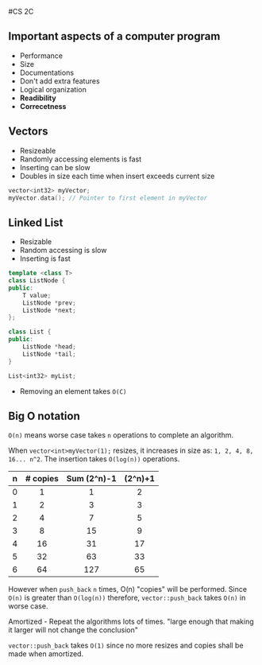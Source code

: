 #CS 2C

## Important aspects of a computer program

- Performance
- Size
- Documentations
- Don't add extra features
- Logical organization
- __Readibility__
- __Correcetness__

## Vectors

- Resizeable
- Randomly accessing elements is fast
- Inserting can be slow
- Doubles in size each time when insert exceeds current size

``` c++
vector<int32> myVector;
myVector.data(); // Pointer to first element in myVector
```

## Linked List

- Resizable
- Random accessing is slow
- Inserting is fast

``` c++
template <class T>
class ListNode {
public:
	T value;
	ListNode *prev;
	ListNode *next;
};

class List {
public:
	ListNode *head;
	ListNode *tail;
}

List<int32> myList;
```

- Removing an element takes ```O(C)```

## Big O notation

```O(n)``` means worse case takes ```n``` operations to complete an algorithm.

When ```vector<int>myVector(1);``` resizes, it increases in size as: ```1, 2, 4, 8, 16... n^2```. The insertion takes ```O(log(n))``` operations.

|  n  |  # copies  |  Sum (2^n)-1  | (2^n)+1 |
|:---:|:----------:|:-------------:|:-------:|
| 0 | 1 | 1 | 2 |
| 1 | 2 | 3 | 3 |
| 2 | 4 | 7 | 5 |
| 3 | 8 | 15 | 9 |
| 4 | 16 | 31 | 17 |
| 5 | 32 | 63 | 33 |
| 6 | 64 | 127 | 65 |

However when ```push_back``` ```n``` times, O(n) "copies" will be performed. Since ```O(n)``` is greater than ```O(log(n))``` therefore, ```vector::push_back``` takes ```O(n)``` in worse case.

Amortized - Repeat the algorithms lots of times. "large enough that making it larger will not change the conclusion"

```vector::push_back``` takes ```O(1)``` since no more resizes and copies shall be made when amortized.